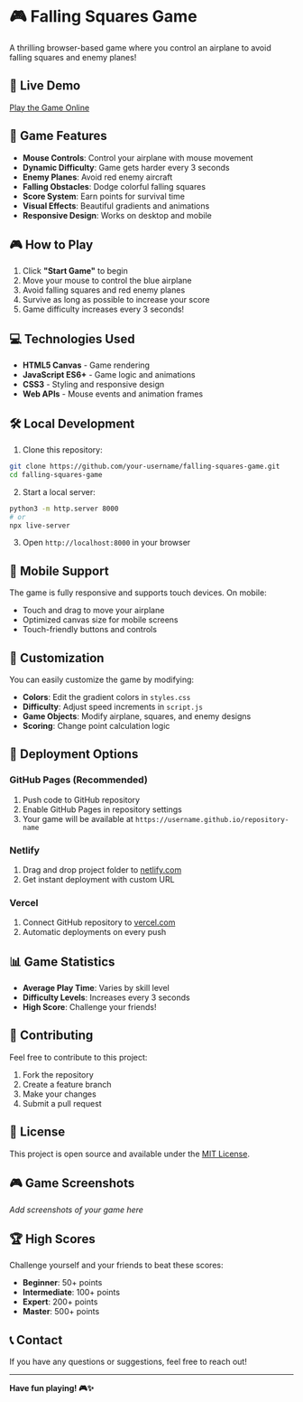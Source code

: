 # 🎮 Falling Squares Game

A thrilling browser-based game where you control an airplane to avoid falling squares and enemy planes!

## 🚀 Live Demo

[Play the Game Online]([https://jacoo-zhao.github.io/falling-game](https://jacoo-zhao.github.io/Falling-Game/))

## 🎯 Game Features

- **Mouse Controls**: Control your airplane with mouse movement
- **Dynamic Difficulty**: Game gets harder every 3 seconds
- **Enemy Planes**: Avoid red enemy aircraft
- **Falling Obstacles**: Dodge colorful falling squares
- **Score System**: Earn points for survival time
- **Visual Effects**: Beautiful gradients and animations
- **Responsive Design**: Works on desktop and mobile

## 🎮 How to Play

1. Click **"Start Game"** to begin
2. Move your mouse to control the blue airplane
3. Avoid falling squares and red enemy planes
4. Survive as long as possible to increase your score
5. Game difficulty increases every 3 seconds!

## 💻 Technologies Used

- **HTML5 Canvas** - Game rendering
- **JavaScript ES6+** - Game logic and animations
- **CSS3** - Styling and responsive design
- **Web APIs** - Mouse events and animation frames

## 🛠️ Local Development

1. Clone this repository:
```bash
git clone https://github.com/your-username/falling-squares-game.git
cd falling-squares-game
```

2. Start a local server:
```bash
python3 -m http.server 8000
# or
npx live-server
```

3. Open `http://localhost:8000` in your browser

## 📱 Mobile Support

The game is fully responsive and supports touch devices. On mobile:
- Touch and drag to move your airplane
- Optimized canvas size for mobile screens
- Touch-friendly buttons and controls

## 🎨 Customization

You can easily customize the game by modifying:

- **Colors**: Edit the gradient colors in `styles.css`
- **Difficulty**: Adjust speed increments in `script.js`
- **Game Objects**: Modify airplane, squares, and enemy designs
- **Scoring**: Change point calculation logic

## 🚀 Deployment Options

### GitHub Pages (Recommended)
1. Push code to GitHub repository
2. Enable GitHub Pages in repository settings
3. Your game will be available at `https://username.github.io/repository-name`

### Netlify
1. Drag and drop project folder to [netlify.com](https://netlify.com)
2. Get instant deployment with custom URL

### Vercel
1. Connect GitHub repository to [vercel.com](https://vercel.com)
2. Automatic deployments on every push

## 📊 Game Statistics

- **Average Play Time**: Varies by skill level
- **Difficulty Levels**: Increases every 3 seconds
- **High Score**: Challenge your friends!

## 🤝 Contributing

Feel free to contribute to this project:

1. Fork the repository
2. Create a feature branch
3. Make your changes
4. Submit a pull request

## 📄 License

This project is open source and available under the [MIT License](LICENSE).

## 🎮 Game Screenshots

*Add screenshots of your game here*

## 🏆 High Scores

Challenge yourself and your friends to beat these scores:
- **Beginner**: 50+ points
- **Intermediate**: 100+ points  
- **Expert**: 200+ points
- **Master**: 500+ points

## 📞 Contact

If you have any questions or suggestions, feel free to reach out!

---

**Have fun playing! 🎮✨**
